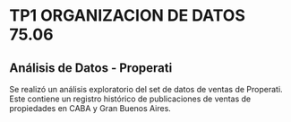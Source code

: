 # TP1 ORGANIZACION DE DATOS 75.06

## Análisis de Datos - Properati

Se realizó un análisis exploratorio del set de datos de ventas de Properati. Este contiene un registro histórico de
publicaciones de ventas de propiedades en CABA y Gran Buenos Aires.

